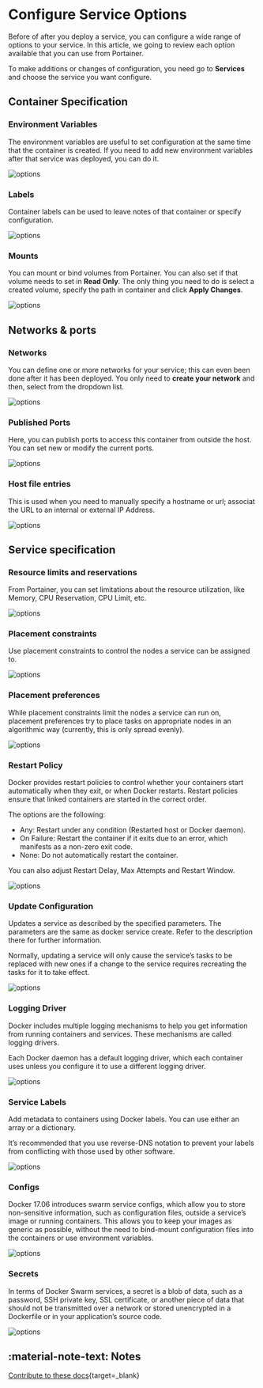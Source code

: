 # Configure Service Options

Before of after you deploy a service, you can configure a wide range of options to your service. In this article, we going to review each option available that you can use from Portainer.

To make additions or changes of configuration, you need go to <b>Services</b> and choose the service you want configure.

## Container Specification

### Environment Variables

The environment variables are useful to set configuration at the same time that the container is created. If you need to add new environment variables after that service was deployed, you can do it. 

![options](assets/options-1.png)

### Labels

Container labels can be used to leave notes of that container or specify configuration.

![options](assets/options-2.png)

### Mounts

You can mount or bind volumes from Portainer. You can also set if that volume needs to set in <b>Read Only</b>. The only thing you need to do is select a created volume, specify the path in container and click <b>Apply Changes</b>.

![options](assets/options-3.png)

## Networks & ports

### Networks

You can define one or more networks for your service; this can even been done after it has been deployed. You only need to <b>create your network</b> and then, select from the dropdown list. 

![options](assets/options-4.png)

### Published Ports

Here, you can publish ports to access this container from outside the host. You can set new or modify the current ports.

![options](assets/options-5.png)

### Host file entries

This is used when you need to manually specify a hostname or url; associat the URL to an internal or external IP Address.

![options](assets/options-6.png)

## Service specification

### Resource limits and reservations

From Portainer, you can set limitations about the resource utilization, like Memory, CPU Reservation, CPU Limit, etc. 

![options](assets/options-7.png)

### Placement constraints

Use placement constraints to control the nodes a service can be assigned to.

![options](assets/options-8.png)

### Placement preferences

While placement constraints limit the nodes a service can run on, placement preferences try to place tasks on appropriate nodes in an algorithmic way (currently, this is only spread evenly).

![options](assets/options-9.png)

### Restart Policy

Docker provides restart policies to control whether your containers start automatically when they exit, or when Docker restarts. Restart policies ensure that linked containers are started in the correct order.

The options are the following:

* Any: Restart under any condition (Restarted host or Docker daemon).
* On Failure: Restart the container if it exits due to an error, which manifests as a non-zero exit code.
* None: Do not automatically restart the container.

You can also adjust Restart Delay, Max Attempts and Restart Window. 

![options](assets/options-10.png)

### Update Configuration

Updates a service as described by the specified parameters. The parameters are the same as docker service create. Refer to the description there for further information.

Normally, updating a service will only cause the service’s tasks to be replaced with new ones if a change to the service requires recreating the tasks for it to take effect.

![options](assets/options-11.png)

### Logging Driver

Docker includes multiple logging mechanisms to help you get information from running containers and services. These mechanisms are called logging drivers.

Each Docker daemon has a default logging driver, which each container uses unless you configure it to use a different logging driver.

![options](assets/options-12.png)

### Service Labels

Add metadata to containers using Docker labels. You can use either an array or a dictionary.

It’s recommended that you use reverse-DNS notation to prevent your labels from conflicting with those used by other software.

![options](assets/options-13.png)

### Configs

Docker 17.06 introduces swarm service configs, which allow you to store non-sensitive information, such as configuration files, outside a service’s image or running containers. This allows you to keep your images as generic as possible, without the need to bind-mount configuration files into the containers or use environment variables.

![options](assets/options-14.png)

### Secrets

In terms of Docker Swarm services, a secret is a blob of data, such as a password, SSH private key, SSL certificate, or another piece of data that should not be transmitted over a network or stored unencrypted in a Dockerfile or in your application’s source code.

![options](assets/options-15.png)

## :material-note-text: Notes

[Contribute to these docs](https://github.com/portainer/portainer-docs/blob/master/contributing.md){target=_blank}